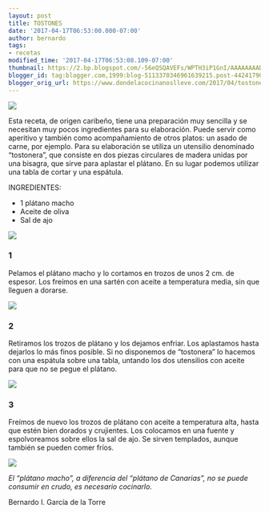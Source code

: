 ```yaml
---
layout: post
title: TOSTONES
date: '2017-04-17T06:53:00.000-07:00'
author: bernardo
tags:
- recetas
modified_time: '2017-04-17T06:53:08.109-07:00'
thumbnail: https://2.bp.blogspot.com/-56eQSQAVEFs/WPTH3iP1GnI/AAAAAAAADi4/gLYDlwTW-vIX08xImhq_0SmYJWUr7xY7QCLcB/s72-c/07.JPG
blogger_id: tag:blogger.com,1999:blog-5113370346961639215.post-4424179051606452932
blogger_orig_url: https://www.dondelacocinanoslleve.com/2017/04/tostones.html
---
```


![](https://2.bp.blogspot.com/-56eQSQAVEFs/WPTH3iP1GnI/AAAAAAAADi4/gLYDlwTW-vIX08xImhq_0SmYJWUr7xY7QCLcB/s400/07.JPG)

  
Esta receta, de origen caribeño, tiene una preparación muy sencilla y se necesitan muy pocos ingredientes para su elaboración. Puede servir como aperitivo y también como acompañamiento de otros platos: un asado de carne, por ejemplo. Para su elaboración se utiliza un utensilio denominado “tostonera”, que consiste en dos piezas circulares de madera unidas por una bisagra, que sirve para aplastar el plátano. En su lugar podemos utilizar una tabla de cortar y una espátula.  

INGREDIENTES:
* 1 plátano macho
* Aceite de oliva
* Sal de ajo  

![](https://3.bp.blogspot.com/-__mHM4aeFYc/WPTH_zO0OGI/AAAAAAAADi8/56WTe_ThGFAfEc9aRshjkZlSy9Hy5l8RACLcB/s320/01.JPG)

  

### 1

Pelamos el plátano macho y lo cortamos en trozos de unos 2 cm. de espesor. Los freímos en una sartén con aceite a temperatura media, sin que lleguen a dorarse.  

![](https://3.bp.blogspot.com/-pRSjlUtZZj8/WPTIHIHI3dI/AAAAAAAADjA/BQf1ynlFXeg8EZSn6szCkxXA6IuRhOGRACLcB/s320/03.JPG)



### 2

Retiramos los trozos de plátano y los dejamos enfriar. Los aplastamos hasta dejarlos lo más finos posible. Si no disponemos de “tostonera” lo hacemos con una espátula sobre una tabla, untando los dos utensilios con aceite para que no se pegue el plátano.  

![](https://4.bp.blogspot.com/-DCkUtjOmvmA/WPTIP7sKbZI/AAAAAAAADjE/NUKOHt9myEInWYBEBrsn2XhqSs-A6wbHACLcB/s320/04.JPG)

  

### 3

Freímos de nuevo los trozos de plátano con aceite a temperatura alta, hasta que estén bien dorados y crujientes. Los colocamos en una fuente y espolvoreamos sobre ellos la sal de ajo. Se sirven templados, aunque también se pueden comer fríos.  

![](https://3.bp.blogspot.com/-tc-0lGPVoU8/WPTIXJuNYiI/AAAAAAAADjI/wmwEei4ya5Um2ffHy8Vu_tToVIAtCzgWACLcB/s320/05.JPG)

  
_El “plátano macho”, a diferencia del “plátano de Canarias”, no se puede consumir en crudo, es necesario cocinarlo._  

Bernardo I. García de la Torre
